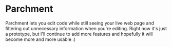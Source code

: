 # Parchment

Parchment lets you edit code while still seeing your live web page and filtering out unnecessary information when you're editing. Right now it's just a prototype, but I'll continue to add more features and hopefully it will become more and more usable :)
